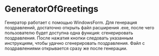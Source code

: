 # GeneratorOfGreetings
Генератор работает с помощью WindowsForm. Для генерация поздравлений, достаточно открыть файл расширения .exe, после чего пользователю будет доступна одна функция: сгенерировать поздравления. После нажатия кнопки следовать указанным инструкциям, чтобы удачно сгенерировать поздравления. Файл с поздравлениями открывается сразу же после генерации.
